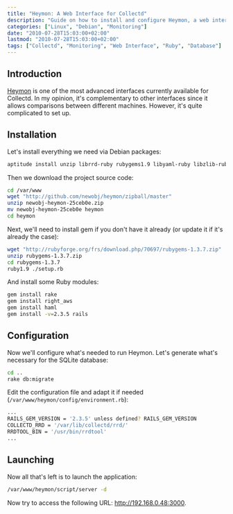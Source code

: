 ```yaml
---
title: "Heymon: A Web Interface for Collectd"
description: "Guide on how to install and configure Heymon, a web interface for Collectd that allows comparing metrics between different machines."
categories: ["Linux", "Debian", "Monitoring"]
date: "2010-07-28T15:03:00+02:00"
lastmod: "2010-07-28T15:03:00+02:00"
tags: ["Collectd", "Monitoring", "Web Interface", "Ruby", "Database"]
---
```


## Introduction

[Heymon](https://github.com/newobj/heymon) is one of the most advanced interfaces currently available for Collectd. In my opinion, it's complementary to other interfaces since it allows comparisons between different machines. However, it's quite complicated to set up.

## Installation

Let's install everything we need via Debian packages:

```bash
aptitude install unzip librrd-ruby rubygems1.9 libyaml-ruby libzlib-ruby libdbd-sqlite3-ruby mongrel libopenssl-ruby1.8
```

Then we download the project source code:

```bash
cd /var/www
wget "http://github.com/newobj/heymon/zipball/master"
unzip newobj-heymon-25ceb0e.zip
mv newobj-heymon-25ceb0e heymon
cd heymon
```

Next, we'll need to install gem if you don't have it already (or update it if it's already the case):

```bash
wget "http://rubyforge.org/frs/download.php/70697/rubygems-1.3.7.zip"
unzip rubygems-1.3.7.zip
cd rubygems-1.3.7
ruby1.9 ./setup.rb
```

And install some Ruby modules:

```bash
gem install rake
gem install right_aws
gem install haml
gem install -v=2.3.5 rails
```

## Configuration

Now we'll configure what's needed to run Heymon. Let's generate what's necessary for the SQLite database:

```bash
cd ..
rake db:migrate
```

Edit the configuration file and adapt it if needed (`/var/www/heymon/config/environment.rb`):

```bash
...
RAILS_GEM_VERSION = '2.3.5' unless defined? RAILS_GEM_VERSION
COLLECTD_RRD = '/var/lib/collectd/rrd/'
RRDTOOL_BIN = '/usr/bin/rrdtool'
...
```

## Launching

Now all that's left is to launch the application:

```bash
/var/www/heymon/script/server -d
```

Now try to access the following URL: http://192.168.0.48:3000.
